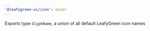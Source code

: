 ```yaml
---
'@leafygreen-ui/icon': minor
---
```


Exports type `GlyphName`, a union of all default LeafyGreen icon names
